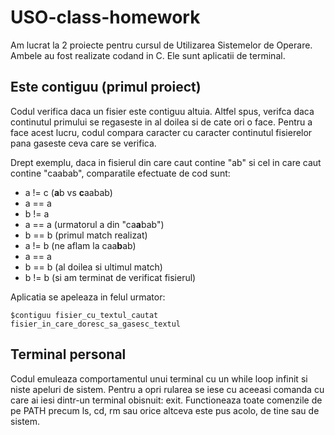 # USO-class-homework
Am lucrat la 2 proiecte pentru cursul de Utilizarea Sistemelor de Operare. Ambele au fost realizate codand in C. Ele sunt aplicatii de terminal.

## Este contiguu (primul proiect)
Codul verifica daca un fisier este contiguu altuia. Altfel spus, verifca daca continutul primului se regaseste in al doilea si de cate ori o face. Pentru a face acest lucru, codul compara caracter cu caracter continutul fisierelor pana gaseste ceva care se verifica.

Drept exemplu, daca in fisierul din care caut contine "ab" si cel in care caut contine "caabab", comparatile efectuate de cod sunt:
  - a != c    (**a**b vs **c**aabab)
  - a == a
  - b != a
  - a == a    (urmatorul a din "ca**a**bab")
  - b == b    (primul match realizat)
  - a != b    (ne aflam la caa**b**ab)
  - a == a
  - b == b    (al doilea si ultimul match)
  - b != b    (si am terminat de verificat fisierul)
  
Aplicatia se apeleaza in felul urmator:
```  
$contiguu fisier_cu_textul_cautat fisier_in_care_doresc_sa_gasesc_textul
```

## Terminal personal
Codul emuleaza comportamentul unui terminal cu un while loop infinit si niste apeluri de sistem. Pentru a opri rularea se iese cu aceeasi comanda cu care ai iesi dintr-un terminal obisnuit: exit. Functioneaza toate comenzile de pe PATH precum ls, cd, rm sau orice altceva este pus acolo, de tine sau de sistem.
